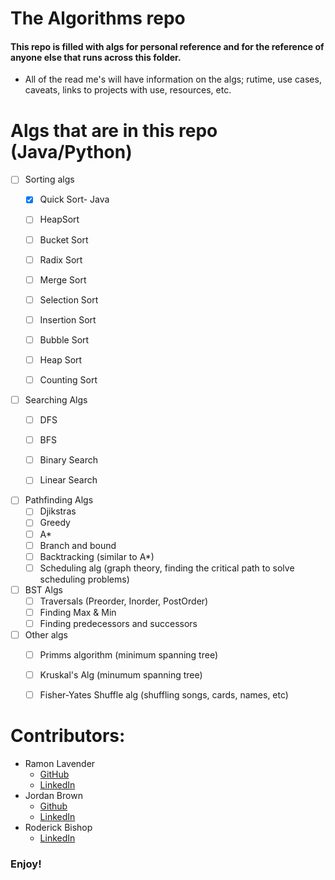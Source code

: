 # The Algorithms repo

#### This repo is filled with algs for personal reference and for the reference of anyone else that runs across this folder.
* All of the read me's will have information on the algs; rutime, use cases, caveats, links to projects with use, resources, etc.

# Algs that are in this repo (Java/Python)
* [ ] Sorting algs
    * [x] Quick Sort- Java
    * [ ] HeapSort
    * [ ] Bucket Sort
    * [ ] Radix Sort
    * [ ] Merge Sort
    * [ ] Selection Sort
    * [ ] Insertion Sort
    * [ ] Bubble Sort
    * [ ] Heap Sort
    * [ ] Counting Sort


* [ ] Searching Algs
    * [ ] DFS
    * [ ] BFS   
    * [ ] Binary Search
    * [ ] Linear Search


* [ ] Pathfinding Algs
    * [ ] Djikstras
    * [ ] Greedy
    * [ ] A*
    * [ ] Branch and bound
    * [ ] Backtracking (similar to A*)
    * [ ] Scheduling alg (graph theory, finding the critical path to solve scheduling problems)

* [ ] BST Algs
    * [ ] Traversals (Preorder, Inorder, PostOrder)
    * [ ] Finding Max & Min
    * [ ] Finding predecessors and successors
* [ ] Other algs
    * [ ] Primms algorithm (minimum spanning tree)
    * [ ] Kruskal's Alg (minumum spanning tree)
    * [ ] Fisher-Yates Shuffle alg (shuffling songs, cards, names, etc)
    





# Contributors: 

* Ramon Lavender
    * [GitHub](https://github.com/rLav8008)
    * [LinkedIn](https://www.linkedin.com/in/ramon-lavender-47b081145/)
* Jordan Brown
    * [Github](https://github.com/Jordanbrown42)
    * [LinkedIn](https://www.linkedin.com/in/jordanbrown-12/)
* Roderick Bishop
    * [LinkedIn](https://www.linkedin.com/in/roderickebishop/)


### Enjoy!